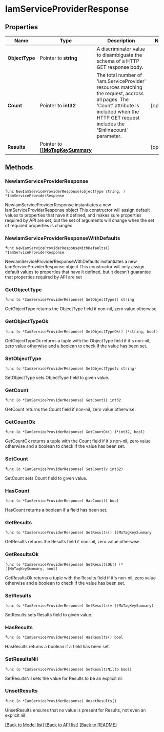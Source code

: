 # IamServiceProviderResponse

## Properties

Name | Type | Description | Notes
------------ | ------------- | ------------- | -------------
**ObjectType** | Pointer to **string** | A discriminator value to disambiguate the schema of a HTTP GET response body. | 
**Count** | Pointer to **int32** | The total number of &#39;iam.ServiceProvider&#39; resources matching the request, accross all pages. The &#39;Count&#39; attribute is included when the HTTP GET request includes the &#39;$inlinecount&#39; parameter. | [optional] 
**Results** | Pointer to [**[]MoTagKeySummary**](MoTagKeySummary.md) |  | [optional] 

## Methods

### NewIamServiceProviderResponse

`func NewIamServiceProviderResponse(objectType string, ) *IamServiceProviderResponse`

NewIamServiceProviderResponse instantiates a new IamServiceProviderResponse object
This constructor will assign default values to properties that have it defined,
and makes sure properties required by API are set, but the set of arguments
will change when the set of required properties is changed

### NewIamServiceProviderResponseWithDefaults

`func NewIamServiceProviderResponseWithDefaults() *IamServiceProviderResponse`

NewIamServiceProviderResponseWithDefaults instantiates a new IamServiceProviderResponse object
This constructor will only assign default values to properties that have it defined,
but it doesn't guarantee that properties required by API are set

### GetObjectType

`func (o *IamServiceProviderResponse) GetObjectType() string`

GetObjectType returns the ObjectType field if non-nil, zero value otherwise.

### GetObjectTypeOk

`func (o *IamServiceProviderResponse) GetObjectTypeOk() (*string, bool)`

GetObjectTypeOk returns a tuple with the ObjectType field if it's non-nil, zero value otherwise
and a boolean to check if the value has been set.

### SetObjectType

`func (o *IamServiceProviderResponse) SetObjectType(v string)`

SetObjectType sets ObjectType field to given value.


### GetCount

`func (o *IamServiceProviderResponse) GetCount() int32`

GetCount returns the Count field if non-nil, zero value otherwise.

### GetCountOk

`func (o *IamServiceProviderResponse) GetCountOk() (*int32, bool)`

GetCountOk returns a tuple with the Count field if it's non-nil, zero value otherwise
and a boolean to check if the value has been set.

### SetCount

`func (o *IamServiceProviderResponse) SetCount(v int32)`

SetCount sets Count field to given value.

### HasCount

`func (o *IamServiceProviderResponse) HasCount() bool`

HasCount returns a boolean if a field has been set.

### GetResults

`func (o *IamServiceProviderResponse) GetResults() []MoTagKeySummary`

GetResults returns the Results field if non-nil, zero value otherwise.

### GetResultsOk

`func (o *IamServiceProviderResponse) GetResultsOk() (*[]MoTagKeySummary, bool)`

GetResultsOk returns a tuple with the Results field if it's non-nil, zero value otherwise
and a boolean to check if the value has been set.

### SetResults

`func (o *IamServiceProviderResponse) SetResults(v []MoTagKeySummary)`

SetResults sets Results field to given value.

### HasResults

`func (o *IamServiceProviderResponse) HasResults() bool`

HasResults returns a boolean if a field has been set.

### SetResultsNil

`func (o *IamServiceProviderResponse) SetResultsNil(b bool)`

 SetResultsNil sets the value for Results to be an explicit nil

### UnsetResults
`func (o *IamServiceProviderResponse) UnsetResults()`

UnsetResults ensures that no value is present for Results, not even an explicit nil

[[Back to Model list]](../README.md#documentation-for-models) [[Back to API list]](../README.md#documentation-for-api-endpoints) [[Back to README]](../README.md)


